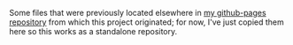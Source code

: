 Some files that were previously located elsewhere in [my github-pages repository](https://github.com/peabrainiac/peabrainiac.github.io) from which this project originated; for now, I've just copied them here so this works as a standalone repository.